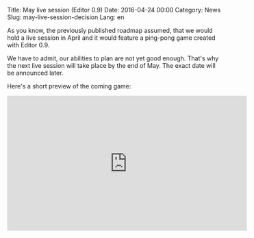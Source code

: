Title: May live session (Editor 0.9)
Date: 2016-04-24 00:00
Category: News
Slug: may-live-session-decision
Lang: en

As you know, the previously published roadmap assumed, that we would hold a live session in April and it would feature a ping-pong game created with Editor 0.9.

We have to admit, our abilities to plan are not yet good enough. That's why the next live session will take place by the end of May. The exact date will be announced later.

Here's a short preview of the coming game:
<iframe width="560" height="315" src="https://www.youtube.com/embed/V3EvCVPc6kg" frameborder="0" allowfullscreen></iframe>
